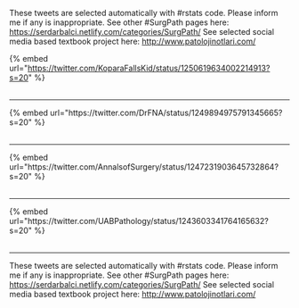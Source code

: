 

These tweets are selected automatically with #rstats code. Please inform me if any is inappropriate.
See other #SurgPath pages here: https://serdarbalci.netlify.com/categories/SurgPath/ 
See selected social media based textbook project here: http://www.patolojinotlari.com/

{% embed url="https://twitter.com/KoparaFallsKid/status/1250619634002214913?s=20" %}<br>
<br>
<hr>
{% embed url="https://twitter.com/DrFNA/status/1249894975791345665?s=20" %}<br>
<br>
<hr>
{% embed url="https://twitter.com/AnnalsofSurgery/status/1247231903645732864?s=20" %}<br>
<br>
<hr>
{% embed url="https://twitter.com/UABPathology/status/1243603341764165632?s=20" %}<br>
<br>
<hr>


These tweets are selected automatically with #rstats code. Please inform me if any is inappropriate.
See other #SurgPath pages here: https://serdarbalci.netlify.com/categories/SurgPath/ 
See selected social media based textbook project here: http://www.patolojinotlari.com/
